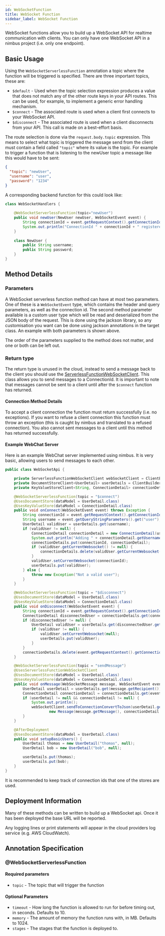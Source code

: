 ```yaml
---
id: WebSocketFunction
title: WebSocket Function
sidebar_label: WebSocket Function
---
```


WebSocket functions allow you to build up a WebSocket API for realtime communication with clients. You can only have one WebSocket API in a nimbus project (i.e. only one endpoint).

## Basic Usage
Using the `WebSocketServerlessFunction` annotation a topic where the function will be triggered is specified. There are three important topics, these are:

* `$default` - Used when the topic selection expression produces a value that does not match any of the other route keys in your API routes. This can be used, for example, to implement a generic error handling mechanism.
* `$connect` - The associated route is used when a client first connects to your WebSocket API.
* `$disconnect` - The associated route is used when a client disconnects from your API. This call is made on a best-effort basis.

The route selection is done via the `request.body.topic` expression. This means to select what topic is triggered the message send from the client must contain a field called `"topic"` where its value is the topic. For example to trigger a function that is listening to the newUser topic a message like this would have to be sent: 
```json
{
  "topic": "newUser",
  "username": "user",
  "password": "1234"
}
``` 

A corresponding backend function for this could look like:
```java
class WebSocketHandlers {
    
    @WebSocketServerlessFunction(topic="newUser")
    public void newUser(NewUser newUser, WebSocketEvent event) {
        String connectionId = event.getRequestContext().getConnectionId();
        System.out.println("ConnectionId " + connectionId + " registered as new user: " + newUser);
    }
    
    class NewUser {
        public String username;
        public String password;
    }
}
```

## Method Details
### Parameters
A WebSocket serverless function method can have at most two parameters. One of these is a `WebSocketEvent` type, which contains the header and query parameters, as well as the connection id. The second method parameter available is a custom user type which will be read and deserialized from the JSON body of the request. This is done using the jackson library, so any customisation you want can be done using jackson annotations in the target class. An example with both parameters is shown above.

The order of the parameters supplied to the method does not matter, and one or both can be left out.

### Return type
The return type is unused in the cloud, instead to send a message back to the client you should use the [ServerlessFunctionWebSocketClient](../../clients/WebSocketServerlessFunctionClient.md). This class allows you to send messages to a ConnectionId. It is important to note that messages cannot be sent to a client until after the `$connect` function has returned. 

#### Connection Method Details
To accept a client connection the function must return successfully (i.e. no exceptions). If you want to refuse a client connection this function must throw an exception (this is caught by nimbus and translated to a refused connection). You also cannot sent messages to a client until this method has returned successfully. 

#### Example WebChat Server

Here is an example WebChat server implemented using nimbus. It is very basic, allowing users to send messages to each other. 

```java
public class WebSocketApi {

    private ServerlessFunctionWebSocketClient webSocketClient = ClientBuilder.getServerlessFunctionWebSocketClient();
    private DocumentStoreClient<UserDetail> userDetails = ClientBuilder.getDocumentStoreClient(UserDetail.class);
    private KeyValueStoreClient<String, ConnectionDetail> connectionDetails = ClientBuilder.getKeyValueStoreClient(String.class, ConnectionDetail.class);

    @WebSocketServerlessFunction(topic = "$connect")
    @UsesDocumentStore(dataModel = UserDetail.class)
    @UsesKeyValueStore(dataModel = ConnectionDetail.class)
    public void onConnect(WebSocketEvent event) throws Exception {
        String connectionId = event.getRequestContext().getConnectionId();
        String username = event.getQueryStringParameters().get("user");
        UserDetail validUser = userDetails.get(username);
        if (validUser != null) {
            ConnectionDetail connectionDetail = new ConnectionDetail(username);
            System.out.println("Adding " + connectionDetail.getUsername() + " with connection " + connectionId);
            connectionDetails.put(connectionId, connectionDetail);
            if (validUser.getCurrentWebsocket() != null) {
                connectionDetails.delete(validUser.getCurrentWebsocket());
            }
            validUser.setCurrentWebsocket(connectionId);
            userDetails.put(validUser);
        } else {
            throw new Exception("Not a valid user");
        }
    }

    @WebSocketServerlessFunction(topic = "$disconnect")
    @UsesDocumentStore(dataModel = UserDetail.class)
    @UsesKeyValueStore(dataModel = ConnectionDetail.class)
    public void onDisconnect(WebSocketEvent event) {
        String connectionId = event.getRequestContext().getConnectionId();
        ConnectionDetail disconnectedUser = connectionDetails.get(connectionId);
        if (disconnectedUser != null) {
            UserDetail validUser = userDetails.get(disconnectedUser.getUsername());
            if (validUser != null) {
                validUser.setCurrentWebsocket(null);
                userDetails.put(validUser);
            }
        }
        connectionDetails.delete(event.getRequestContext().getConnectionId());
    }

    @WebSocketServerlessFunction(topic = "sendMessage")
    @UsesServerlessFunctionWebSocketClient
    @UsesDocumentStore(dataModel = UserDetail.class)
    @UsesKeyValueStore(dataModel = ConnectionDetail.class)
    public void onMessage(WebSocketMessage message, WebSocketEvent event) {
        UserDetail userDetail = userDetails.get(message.getRecipient());
        ConnectionDetail connectionDetail = connectionDetails.get(event.getRequestContext().getConnectionId());
        if (userDetail != null && connectionDetail != null) {
            System.out.println();
            webSocketClient.sendToConnectionConvertToJson(userDetail.getCurrentWebsocket(),
                    new Message(message.getMessage(), connectionDetail.getUsername()));
        }
    }

    @AfterDeployment
    @UsesDocumentStore(dataModel = UserDetail.class)
    public void setupBasicUsers() {
        UserDetail thomas = new UserDetail("thomas", null);
        UserDetail bob = new UserDetail("bob", null);

        userDetails.put(thomas);
        userDetails.put(bob);
    }
}
``` 

It is recommended to keep track of connection ids that one of the stores are used. 

## Deployment Information
Many of these methods can be written to build up a WebSocket api. Once it has been deployed the base URL will be reported. 

Any logging lines or print statements will appear in the cloud providers log service (e.g. AWS CloudWatch).

## Annotation Specification
### @WebSocketServerlessFunction
#### Required parameters
* `topic` - The topic that will trigger the function 

#### Optional Parameters
* `timeout` - How long the function is allowed to run for before timing out, in seconds. Defaults to 10.
* `memory` - The amount of memory the function runs with, in MB. Defaults to 1024.
* `stages` - The stages that the function is deployed to.